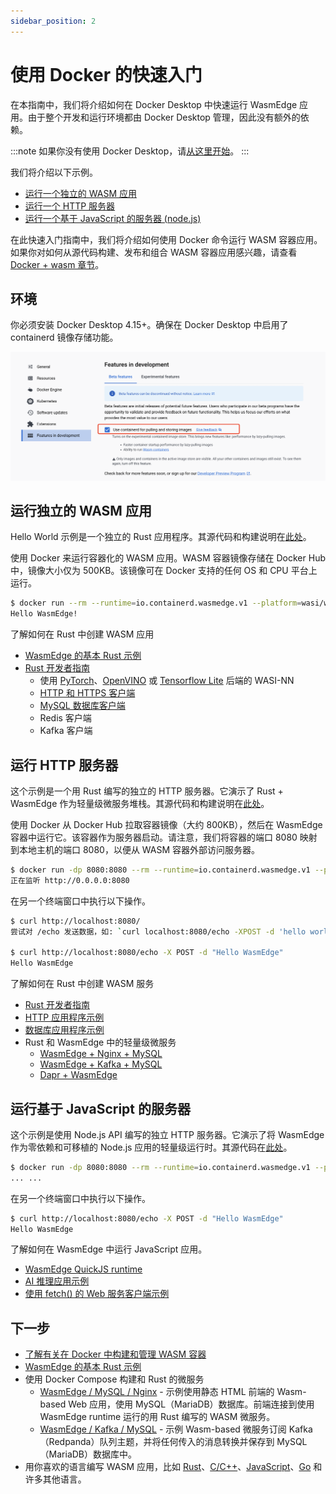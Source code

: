 ```yaml
---
sidebar_position: 2
---
```


# 使用 Docker 的快速入门

在本指南中，我们将介绍如何在 Docker Desktop 中快速运行 WasmEdge 应用。由于整个开发和运行环境都由 Docker Desktop 管理，因此没有额外的依赖。

<!-- prettier-ignore -->
:::note
如果你没有使用 Docker Desktop，请[从这里开始](quick_start.md)。
:::

我们将介绍以下示例。

- [运行一个独立的 WASM 应用](#run-a-standalone-wasm-app)
- [运行一个 HTTP 服务器](#run-an-http-server)
- [运行一个基于 JavaScript 的服务器 (node.js)](#run-a-javascript-based-server)

在此快速入门指南中，我们将介绍如何使用 Docker 命令运行 WASM 容器应用。如果你对如何从源代码构建、发布和组合 WASM 容器应用感兴趣，请查看[Docker + wasm 章节](../build-and-run/docker_wasm.md)。

## 环境

你必须安装 Docker Desktop 4.15+。确保在 Docker Desktop 中启用了 containerd 镜像存储功能。

![Docker config](docker_config.png)

## 运行独立的 WASM 应用

Hello World 示例是一个独立的 Rust 应用程序。其源代码和构建说明在[此处](https://github.com/second-state/rust-examples/tree/main/hello)。

使用 Docker 来运行容器化的 WASM 应用。WASM 容器镜像存储在 Docker Hub 中，镜像大小仅为 500KB。该镜像可在 Docker 支持的任何 OS 和 CPU 平台上运行。

```bash
$ docker run --rm --runtime=io.containerd.wasmedge.v1 --platform=wasi/wasm secondstate/rust-example-hello:latest
Hello WasmEdge!
```

了解如何在 Rust 中创建 WASM 应用

- [WasmEdge 的基本 Rust 示例](https://github.com/second-state/rust-examples)
- [Rust 开发者指南](/category/develop-wasm-apps-in-rust)
  - 使用 [PyTorch](../../develop/rust/wasinn/pytorch.md)、[OpenVINO](../../develop/rust/wasinn/openvino.md) 或 [Tensorflow Lite](../../develop/rust/wasinn/tensorflow_lite.md) 后端的 WASI-NN
  - [HTTP 和 HTTPS 客户端](../../develop/rust/http_service/client.md)
  - [MySQL 数据库客户端](../../develop/rust/database/my_sql_driver.md)
  - Redis 客户端
  - Kafka 客户端

## 运行 HTTP 服务器

这个示例是一个用 Rust 编写的独立的 HTTP 服务器。它演示了 Rust + WasmEdge 作为轻量级微服务堆栈。其源代码和构建说明在[此处](https://github.com/second-state/rust-examples/tree/main/server)。

使用 Docker 从 Docker Hub 拉取容器镜像（大约 800KB），然后在 WasmEdge 容器中运行它。该容器作为服务器启动。请注意，我们将容器的端口 8080 映射到本地主机的端口 8080，以便从 WASM 容器外部访问服务器。

```bash
$ docker run -dp 8080:8080 --rm --runtime=io.containerd.wasmedge.v1 --platform=wasi/wasm secondstate/rust-example-server:latest
正在监听 http://0.0.0.0:8080
```

在另一个终端窗口中执行以下操作。

```bash
$ curl http://localhost:8080/
尝试对 /echo 发送数据，如: `curl localhost:8080/echo -XPOST -d 'hello world'`

$ curl http://localhost:8080/echo -X POST -d "Hello WasmEdge"
Hello WasmEdge
```

了解如何在 Rust 中创建 WASM 服务

- [Rust 开发者指南](/category/develop-wasm-apps-in-rust)
- [HTTP 应用程序示例](https://github.com/WasmEdge/wasmedge_hyper_demo)
- [数据库应用程序示例](https://github.com/WasmEdge/wasmedge-db-examples)
- Rust 和 WasmEdge 中的轻量级微服务
  - [WasmEdge + Nginx + MySQL](https://github.com/second-state/microservice-rust-mysql)
  - [WasmEdge + Kafka + MySQL](https://github.com/docker/awesome-compose/tree/master/wasmedge-kafka-mysql)
  - [Dapr + WasmEdge](https://github.com/second-state/dapr-wasm)

## 运行基于 JavaScript 的服务器

这个示例是使用 Node.js API 编写的独立 HTTP 服务器。它演示了将 WasmEdge 作为零依赖和可移植的 Node.js 应用的轻量级运行时。其源代码在[此处](https://github.com/second-state/wasmedge-quickjs/tree/main/example_js/docker_wasm/server)。

```bash
$ docker run -dp 8080:8080 --rm --runtime=io.containerd.wasmedge.v1 --platform=wasi/wasm secondstate/node-example-server:latest
... ...
```

在另一个终端窗口中执行以下操作。

```bash
$ curl http://localhost:8080/echo -X POST -d "Hello WasmEdge"
Hello WasmEdge
```

了解如何在 WasmEdge 中运行 JavaScript 应用。

- [WasmEdge QuickJS runtime](https://github.com/second-state/wasmedge-quickjs)
- [AI 推理应用示例](https://github.com/second-state/wasmedge-quickjs/tree/main/example_js/tensorflow_lite_demo)
- [使用 fetch() 的 Web 服务客户端示例](https://github.com/second-state/wasmedge-quickjs/blob/main/example_js/wasi_http_fetch.js)

## 下一步

- [了解有关在 Docker 中构建和管理 WASM 容器](../build-and-run/docker_wasm.md)
- [WasmEdge 的基本 Rust 示例](https://github.com/second-state/rust-examples)
- 使用 Docker Compose 构建和 Rust 的微服务
  - [WasmEdge / MySQL / Nginx](https://github.com/docker/awesome-compose/tree/master/wasmedge-mysql-nginx) - 示例使用静态 HTML 前端的 Wasm-based Web 应用，使用 MySQL（MariaDB）数据库。前端连接到使用 WasmEdge runtime 运行的用 Rust 编写的 WASM 微服务。
  - [WasmEdge / Kafka / MySQL](https://github.com/docker/awesome-compose/tree/master/wasmedge-kafka-mysql) - 示例 Wasm-based 微服务订阅 Kafka（Redpanda）队列主题，并将任何传入的消息转换并保存到 MySQL（MariaDB）数据库中。
- 用你喜欢的语言编写 WASM 应用，比如 [Rust](/category/develop-wasm-apps-in-rust)、[C/C++](/category/develop-wasm-apps-in-cc)、[JavaScript](/category/develop-wasm-apps-in-javascript)、[Go](/category/develop-wasm-apps-in-go) 和许多其他语言。
